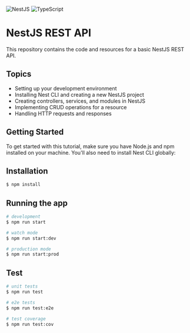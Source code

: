 ![NestJS](https://img.shields.io/badge/NestJS-E0234E?style=for-the-badge&logo=nestjs&logoColor=white)
![TypeScript](https://img.shields.io/badge/TypeScript-007ACC?style=for-the-badge&logo=typescript&logoColor=white)

# NestJS REST API

This repository contains the code and resources for a basic NestJS REST API.

## Topics

- Setting up your development environment
- Installing Nest CLI and creating a new NestJS project
- Creating controllers, services, and modules in NestJS
- Implementing CRUD operations for a resource
- Handling HTTP requests and responses

## Getting Started

To get started with this tutorial, make sure you have Node.js and npm installed on your machine. You'll also need to install Nest CLI globally:

## Installation

```bash
$ npm install
```

## Running the app

```bash
# development
$ npm run start

# watch mode
$ npm run start:dev

# production mode
$ npm run start:prod
```

## Test

```bash
# unit tests
$ npm run test

# e2e tests
$ npm run test:e2e

# test coverage
$ npm run test:cov
```
